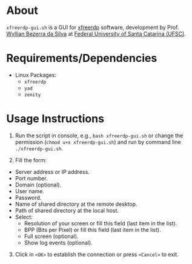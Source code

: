 # About 

`xfreerdp-gui.sh` is a GUI for [xfreerdp](<https://github.com/FreeRDP/FreeRDP>) software,
development by Prof. [Wyllian Bezerra da Silva](mailto:wyllianbs@gmail.com) at
[Federal University of Santa Catarina (UFSC)](<http://wyllian.prof.ufsc.br/>).


# Requirements/Dependencies

- Linux Packages:
  - `xfreerdp`
  - `yad`
  - `zenity`


# Usage Instructions

1. Run the script in console, e.g., `bash xfreerdp-gui.sh` or change the permission (`chmod u+x xfreerdp-gui.sh`) and run by command line `./xfreerdp-gui.sh`.

2. Fill the form: 
  - Server address or IP address.
  - Port number.
  - Domain (optional).
  - User name.
  - Password.
  - Name of shared directory at the remote desktop.
  - Path of shared directory at the local host.
  - Select: 
    - Resolution of your screen or fill this field (last item in the list).
    - BPP (Bits per Pixel) or fill this field (last item in the list).
    - Full screen (optional).
    - Show log events (optional).
  
3. Click in `<OK>` to establish the connection or press `<Cancel>` to exit.
